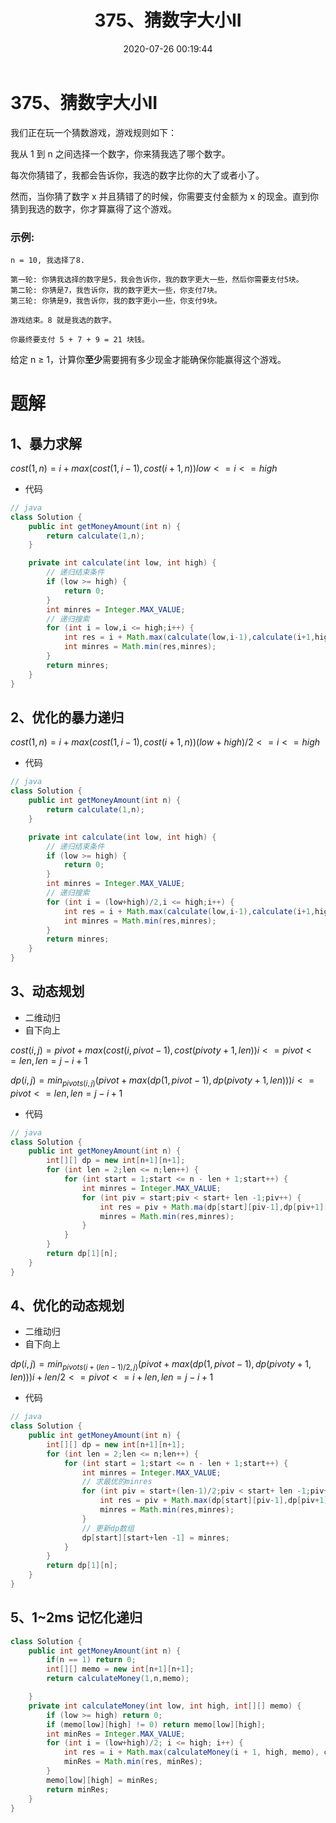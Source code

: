 ﻿---
title: 375、猜数字大小II
categories:
- leetcode
tags:
  - null
date: 2020-07-26 00:19:44
---

# 375、猜数字大小II
我们正在玩一个猜数游戏，游戏规则如下：

我从 1 到 n 之间选择一个数字，你来猜我选了哪个数字。

每次你猜错了，我都会告诉你，我选的数字比你的大了或者小了。

然而，当你猜了数字 x 并且猜错了的时候，你需要支付金额为 x 的现金。直到你猜到我选的数字，你才算赢得了这个游戏。

### 示例:
```
n = 10, 我选择了8.

第一轮: 你猜我选择的数字是5，我会告诉你，我的数字更大一些，然后你需要支付5块。
第二轮: 你猜是7，我告诉你，我的数字更大一些，你支付7块。
第三轮: 你猜是9，我告诉你，我的数字更小一些，你支付9块。

游戏结束。8 就是我选的数字。

你最终要支付 5 + 7 + 9 = 21 块钱。
```
给定 n ≥ 1，计算你**至少**需要拥有多少现金才能确保你能赢得这个游戏。

<!-- 来源：力扣（LeetCode）
链接：https://leetcode-cn.com/problems/guess-number-higher-or-lower-ii
著作权归领扣网络所有。商业转载请联系官方授权，非商业转载请注明出处。 -->

# 题解
## 1、暴力求解

$cost(1,n) = i+max(cost(1,i - 1),cost(i+1,n)) low <= i <= high$

- 代码
```java
// java
class Solution {
    public int getMoneyAmount(int n) {
        return calculate(1,n);
    }

    private int calculate(int low, int high) {
        // 递归结束条件
        if (low >= high) {
            return 0;
        }
        int minres = Integer.MAX_VALUE;
        // 递归搜索
        for (int i = low,i <= high;i++) {
            int res = i + Math.max(calculate(low,i-1),calculate(i+1,high));
            int minres = Math.min(res,minres);
        }
        return minres;
    }
}
```
## 2、优化的暴力递归
$cost(1,n) = i+max(cost(1,i - 1),cost(i+1,n)) (low+high)/2 <= i <= high$

- 代码
```java
// java
class Solution {
    public int getMoneyAmount(int n) {
        return calculate(1,n);
    }

    private int calculate(int low, int high) {
        // 递归结束条件
        if (low >= high) {
            return 0;
        }
        int minres = Integer.MAX_VALUE;
        // 递归搜索
        for (int i = (low+high)/2,i <= high;i++) {
            int res = i + Math.max(calculate(low,i-1),calculate(i+1,high));
            int minres = Math.min(res,minres);
        }
        return minres;
    }
}
```

## 3、动态规划
- 二维动归
- 自下向上

$cost(i,j) = pivot+max(cost(i,pivot - 1),cost(pivoty+1,len)) i <= pivot <= len,len = j-i+1$

$dp(i,j) = min_{pivots(i,j)}(pivot+max(dp(1,pivot - 1),dp(pivoty+1,len))) i <= pivot <= len,len = j-i+1$

- 代码
```java
// java
class Solution {
    public int getMoneyAmount(int n) {
        int[][] dp = new int[n+1][n+1];
        for (int len = 2;len <= n;len++) {
            for (int start = 1;start <= n - len + 1;start++) {
                int minres = Integer.MAX_VALUE;
                for (int piv = start;piv < start+ len -1;piv++) {
                    int res = piv + Math.ma(dp[start][piv-1],dp[piv+1][start + len - 1]);
                    minres = Math.min(res,minres);
                }
            }
        }
        return dp[1][n];
    }
}
```
## 4、优化的动态规划
- 二维动归
- 自下向上

$dp(i,j) = min_{pivots(i+(len-1)/2,j)}(pivot+max(dp(1,pivot - 1),dp(pivoty+1,len))) i+len/2 <= pivot <= i+len,len = j-i+1$

- 代码
```java
// java
class Solution {
    public int getMoneyAmount(int n) {
        int[][] dp = new int[n+1][n+1];
        for (int len = 2;len <= n;len++) {
            for (int start = 1;start <= n - len + 1;start++) {
                int minres = Integer.MAX_VALUE;
                // 求最优的minres
                for (int piv = start+(len-1)/2;piv < start+ len -1;piv++) {
                    int res = piv + Math.max(dp[start][piv-1],dp[piv+1][start+len-1]);
                    minres = Math.min(res,minres);
                }
                // 更新dp数组
                dp[start][start+len -1] = minres;
            }
        }
        return dp[1][n];
    }
}
```
## 5、1~2ms 记忆化递归
```java
class Solution {
    public int getMoneyAmount(int n) {
        if(n == 1) return 0;
        int[][] memo = new int[n+1][n+1];
        return calculateMoney(1,n,memo);

    }
    private int calculateMoney(int low, int high, int[][] memo) {
        if (low >= high) return 0;
        if (memo[low][high] != 0) return memo[low][high];
        int minRes = Integer.MAX_VALUE;
        for (int i = (low+high)/2; i <= high; i++) {
            int res = i + Math.max(calculateMoney(i + 1, high, memo), calculateMoney(low, i - 1, memo));
            minRes = Math.min(res, minRes);
        }
        memo[low][high] = minRes;
        return minRes;
    }
}
```